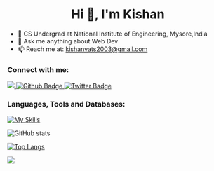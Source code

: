  <h1 align="center">Hi 👋, I'm Kishan</h1>

- 🔭 CS Undergrad at National Institute of Engineering, Mysore,India
- 💬 Ask me anything about Web Dev
- 📫 Reach me at: kishanvats2003@gmail.com
  
### Connect with me:
<div id="badges">
  <a href="https://www.linkedin.com/in/kishan-kumar03/">
    <img src="https://img.shields.io/badge/LinkedIn-0077B5?style=for-the-badge&logo=linkedin&logoColor=white"/>
  <a href="https://github.com/vatskishan03">
    <img src="https://img.shields.io/badge/Github-white?style=for-the-badge&logo=Github&logoColor=black" alt="Github Badge"/>
  </a>
   <a href="https://twitter.com/kishanvats03">
    <img src="https://img.shields.io/badge/Twitter-blue?style=for-the-badge&logo=twitter&logoColor=white" alt="Twitter Badge"/>
  </a>
</div>

### Languages, Tools and Databases:
[![My Skills](https://skillicons.dev/icons?i=typescript,javascript,nest,react,next,express,nodejs,postgresql,mongodb,mysql,aws,azure,vercel,prisma,tailwind,bootstrap,html,css,docker,python,c,figma&perline=6)](https://skillicons.dev)

![GitHub stats](https://github-readme-stats.vercel.app/api?username=vatskishan03&theme=dark)

[![Top Langs](https://github-readme-stats.vercel.app/api/top-langs/?username=vatskishan03)](https://github.com/vatskishan03/github-readme-stats)

![](https://komarev.com/ghpvc/?username=vatskishan03&style=flat)
